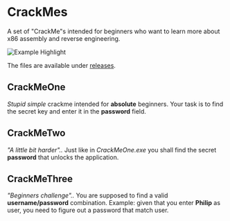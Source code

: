 # CrackMes
A set of "CrackMe"s intended for beginners who want to learn more about x86 assembly and reverse engineering.

![Example Highlight](https://i.imgur.com/tJtUF5N.png)

The files are available under [releases](https://github.com/philip-karlsson/crackmes/releases).

## CrackMeOne
*Stupid simple* crackme intended for **absolute** beginners. Your task is to find the secret key and enter it in the **password** field.

## CrackMeTwo
*"A little bit harder"..* Just like in *CrackMeOne.exe* you shall find the secret **password** that unlocks the application.

## CrackMeThree
*"Beginners challenge"..* You are supposed to find a valid **username/password** combination. Example: given that you enter **Philip** as user, you need to figure out a password that match user.
